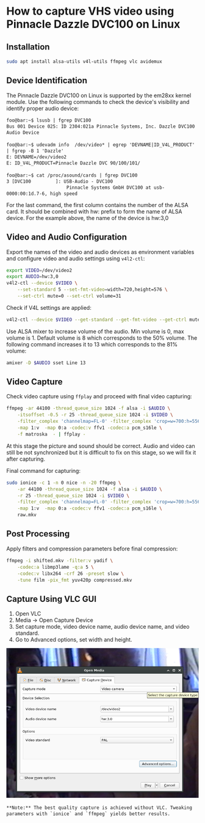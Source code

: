 # How to capture VHS video using Pinnacle Dazzle DVC100 on Linux

## Installation
```bash
sudo apt install alsa-utils v4l-utils ffmpeg vlc avidemux
```

## Device Identification
The Pinnacle Dazzle DVC100 on Linux is supported by the em28xx kernel module. Use the following commands to check the device's visibility and identify proper audio device:

```console
foo@bar:~$ lsusb | fgrep DVC100
Bus 001 Device 025: ID 2304:021a Pinnacle Systems, Inc. Dazzle DVC100 Audio Device

foo@bar:~$ udevadm info  /dev/video* | egrep 'DEVNAME|ID_V4L_PRODUCT' | fgrep -B 1 'Dazzle'
E: DEVNAME=/dev/video2
E: ID_V4L_PRODUCT=Pinnacle Dazzle DVC 90/100/101/

foo@bar:~$ cat /proc/asound/cards | fgrep DVC100
3 [DVC100         ]: USB-Audio - DVC100
                      Pinnacle Systems GmbH DVC100 at usb-0000:00:1d.7-6, high speed
```

For the last command, the first column contains the number of the ALSA card. It should be combined with hw: prefix to form the name of ALSA device. For the example above, the name of the device is hw:3,0

## Video and Audio Configuration
Export the names of the video and audio devices as environment variables and configure video and audio settings using `v4l2-ctl`:

```bash
export VIDEO=/dev/video2
export AUDIO=hw:3,0
v4l2-ctl --device $VIDEO \
    --set-standard 5 --set-fmt-video=width=720,height=576 \
    --set-ctrl mute=0 --set-ctrl volume=31
```

Check if V4L settings are applied:
```bash
v4l2-ctl --device $VIDEO --get-standard --get-fmt-video --get-ctrl mute --get-ctrl volume
```

Use ALSA mixer to increase volume of the audio. Min volume is 0, max volume is 1. Default volume is 8 which corresponds to the 50% volume. The following command increases it to 13 which corresponds to the 81% volume:

```bash
amixer -D $AUDIO sset Line 13
```

## Video Capture
Check video capture using `ffplay` and proceed with final video capturing:

```bash
ffmpeg -ar 44100 -thread_queue_size 1024 -f alsa -i $AUDIO \
    -itsoffset -0.5 -r 25 -thread_queue_size 1024 -i $VIDEO \
    -filter_complex 'channelmap=FL-0' -filter_complex 'crop=w=700:h=556:x=8:y=0' \
    -map 1:v  -map 0:a -codec:v ffv1 -codec:a pcm_s16le \
    -f matroska  - | ffplay -
```

At this stage the picture and sound should be correct. Audio and video can still be not synchronized but it is difficult to fix on this stage, so we will fix it after capturing.

Final command for capturing:

```bash
sudo ionice -c 1 -n 0 nice -n -20 ffmpeg \
	-ar 44100 -thread_queue_size 1024 -f alsa -i $AUDIO \
	-r 25 -thread_queue_size 1024 -i $VIDEO \
	-filter_complex 'channelmap=FL-0' -filter_complex 'crop=w=700:h=556:x=8:y=0' \
	-map 1:v  -map 0:a -codec:v ffv1 -codec:a pcm_s16le \
	raw.mkv
```

## Post Processing
Apply filters and compression parameters before final compression:

```bash
ffmpeg -i shifted.mkv -filter:v yadif \
    -codec:a libmp3lame -q:a 5 \
    -codec:v libx264 -crf 26 -preset slow \
    -tune film -pix_fmt yuv420p compressed.mkv
```

## Capture Using VLC GUI
1. Open VLC
2. Media -> Open Capture Device
3. Set capture mode, video device name, audio device name, and video standard.
4. Go to Advanced options, set width and height.

![Alt text](vlc_configs.png "VLC configuration image")

```
**Note:** The best quality capture is achieved without VLC. Tweaking parameters with `ionice` and `ffmpeg` yields better results.
```
